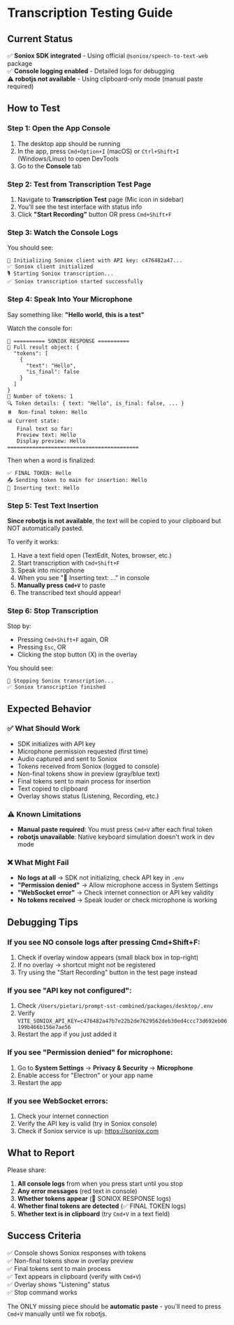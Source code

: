 # Transcription Testing Guide

## Current Status

✅ **Soniox SDK integrated** - Using official `@soniox/speech-to-text-web` package  
✅ **Console logging enabled** - Detailed logs for debugging  
⚠️ **robotjs not available** - Using clipboard-only mode (manual paste required)

## How to Test

### Step 1: Open the App Console

1. The desktop app should be running
2. In the app, press `Cmd+Option+I` (macOS) or `Ctrl+Shift+I` (Windows/Linux) to open DevTools
3. Go to the **Console** tab

### Step 2: Test from Transcription Test Page

1. Navigate to **Transcription Test** page (Mic icon in sidebar)
2. You'll see the test interface with status info
3. Click **"Start Recording"** button OR press `Cmd+Shift+F`

### Step 3: Watch the Console Logs

You should see:

```
🔑 Initializing Soniox client with API key: c476482a47...
✅ Soniox client initialized
🎙️ Starting Soniox transcription...
✅ Soniox transcription started successfully
```

### Step 4: Speak Into Your Microphone

Say something like: **"Hello world, this is a test"**

Watch the console for:

```
📨 ========== SONIOX RESPONSE ==========
📨 Full result object: {
  "tokens": [
    {
      "text": "Hello",
      "is_final": false
    }
  ]
}
📨 Number of tokens: 1
🔍 Token details: { text: "Hello", is_final: false, ... }
⏸️  Non-final token: Hello
📊 Current state:
   Final text so far:
   Preview text: Hello
   Display preview: Hello
==========================================
```

Then when a word is finalized:

```
✅ FINAL TOKEN: Hello
📤 Sending token to main for insertion: Hello
💉 Inserting text: Hello
```

### Step 5: Test Text Insertion

**Since robotjs is not available**, the text will be copied to your clipboard but NOT automatically pasted.

To verify it works:

1. Have a text field open (TextEdit, Notes, browser, etc.)
2. Start transcription with `Cmd+Shift+F`
3. Speak into microphone
4. When you see "💉 Inserting text: ..." in console
5. **Manually press `Cmd+V`** to paste
6. The transcribed text should appear!

### Step 6: Stop Transcription

Stop by:

- Pressing `Cmd+Shift+F` again, OR
- Pressing `Esc`, OR
- Clicking the stop button (X) in the overlay

You should see:

```
🛑 Stopping Soniox transcription...
✅ Soniox transcription finished
```

## Expected Behavior

### ✅ What Should Work

- SDK initializes with API key
- Microphone permission requested (first time)
- Audio captured and sent to Soniox
- Tokens received from Soniox (logged to console)
- Non-final tokens show in preview (gray/blue text)
- Final tokens sent to main process for insertion
- Text copied to clipboard
- Overlay shows status (Listening, Recording, etc.)

### ⚠️ Known Limitations

- **Manual paste required**: You must press `Cmd+V` after each final token
- **robotjs unavailable**: Native keyboard simulation doesn't work in dev mode

### ❌ What Might Fail

- **No logs at all** → SDK not initializing, check API key in `.env`
- **"Permission denied"** → Allow microphone access in System Settings
- **"WebSocket error"** → Check internet connection or API key validity
- **No tokens received** → Speak louder or check microphone is working

## Debugging Tips

### If you see NO console logs after pressing Cmd+Shift+F:

1. Check if overlay window appears (small black box in top-right)
2. If no overlay → shortcut might not be registered
3. Try using the "Start Recording" button in the test page instead

### If you see "API key not configured":

1. Check `/Users/pietari/prompt-sst-combined/packages/desktop/.env`
2. Verify `VITE_SONIOX_API_KEY=c476482a47b7e22b2de7629562deb30ed4ccc73d692eb06199b466b156e7ae56`
3. Restart the app if you just added it

### If you see "Permission denied" for microphone:

1. Go to **System Settings** → **Privacy & Security** → **Microphone**
2. Enable access for "Electron" or your app name
3. Restart the app

### If you see WebSocket errors:

1. Check your internet connection
2. Verify the API key is valid (try in Soniox console)
3. Check if Soniox service is up: https://soniox.com

## What to Report

Please share:

1. **All console logs** from when you press start until you stop
2. **Any error messages** (red text in console)
3. **Whether tokens appear** (📨 SONIOX RESPONSE logs)
4. **Whether final tokens are detected** (✅ FINAL TOKEN logs)
5. **Whether text is in clipboard** (try `Cmd+V` in a text field)

## Success Criteria

✅ Console shows Soniox responses with tokens  
✅ Non-final tokens show in overlay preview  
✅ Final tokens sent to main process  
✅ Text appears in clipboard (verify with `Cmd+V`)  
✅ Overlay shows "Listening" status  
✅ Stop command works

The ONLY missing piece should be **automatic paste** - you'll need to press `Cmd+V` manually until we fix robotjs.
